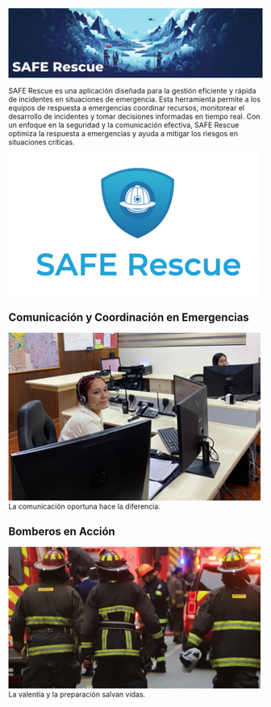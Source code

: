 <img src="SRCover.png" alt="Portada SAFE Rescue" width="900px">  

SAFE Rescue es una aplicación diseñada para la gestión eficiente y rápida de incidentes en situaciones de emergencia. Esta herramienta permite a los equipos de respuesta a emergencias coordinar recursos, monitorear el desarrollo de incidentes y tomar decisiones informadas en tiempo real. Con un enfoque en la seguridad y la comunicación efectiva, SAFE Rescue optimiza la respuesta a emergencias y ayuda a mitigar los riesgos en situaciones críticas.  

<img src="SafeRescueLogo.png" alt="Safe Rescue Logo" width="500px">  

## Comunicación y Coordinación en Emergencias  

<img src="350_central_alarmas_osorno.jpg" alt="Central de Alarmas Osorno" width="500px">  
La comunicación oportuna hace la diferencia. 

## Bomberos en Acción  

<img src="bomberos_en_accion.jpg" alt="Bomberos en acción" width="500px">  
La valentía y la preparación salvan vidas. 
